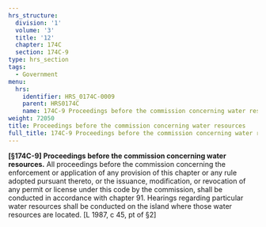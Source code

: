 ```yaml
---
hrs_structure:
  division: '1'
  volume: '3'
  title: '12'
  chapter: 174C
  section: 174C-9
type: hrs_section
tags:
  - Government
menu:
  hrs:
    identifier: HRS_0174C-0009
    parent: HRS0174C
    name: 174C-9 Proceedings before the commission concerning water resources
weight: 72050
title: Proceedings before the commission concerning water resources
full_title: 174C-9 Proceedings before the commission concerning water resources
---
```

**[§174C-9] Proceedings before the commission concerning water resources.** All proceedings before the commission concerning the enforcement or application of any provision of this chapter or any rule adopted pursuant thereto, or the issuance, modification, or revocation of any permit or license under this code by the commission, shall be conducted in accordance with chapter 91\. Hearings regarding particular water resources shall be conducted on the island where those water resources are located. [L 1987, c 45, pt of §2]